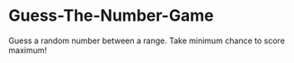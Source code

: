 # Guess-The-Number-Game
Guess a random number between a range. Take minimum chance to score maximum!
